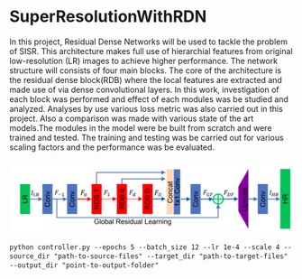 # SuperResolutionWithRDN

 In this project, Residual Dense Networks will be used to tackle the problem of SISR. This architecture makes full use of hierarchial features from original low-resolution (LR) images to achieve higher performance. The network structure will consists of four main blocks. The core of the architecture is the residual dense block(RDB) where the local features are extracted and made use of via dense convolutional layers. In this work, investigation of each block was performed and effect of each modules was be studied and analyzed. Analyses by use various loss metric was also carried out in this project. Also a comparison was made with various state of the art models.The modules in the model were be built from scratch and were trained and tested. The training and testing was be carried out for various scaling factors and the performance was be evaluated.

<img src="Images/main_670.png" >


```
python controller.py --epochs 5 --batch_size 12 --lr 1e-4 --scale 4 --source_dir "path-to-source-files" --target_dir "path-to-target-files" --output_dir "point-to-output-folder"
```
